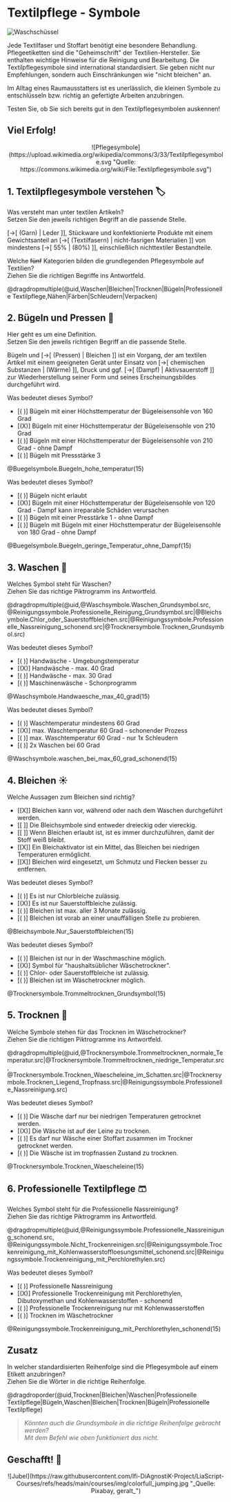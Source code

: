<!--

author:   Hilke Domsch
email:    hilke.domsch@gkz-ev.de
version:  0.0.2
language: de
narrator: Deutsch Female

edit: true
date: 2025-09-08

icon: https://raw.githubusercontent.com/Ifi-DiAgnostiK-Project/LiaScript-Courses/refs/heads/main/img/Logo_234px.png
logo: https://upload.wikimedia.org/wikipedia/commons/3/33/Textilpflegesymbole.svgBundesarchiv_Bild_183-41030-0002%2C_Sichtwerbung_f%C3%BCr_Arbeits-_und_Gesundheitsschutzes.jpg

comment:  Kurs mit den Piktogrammen zur Textilpflege für Raumausstatter.

title: Raumausstatter - Textilpflegesymbole

link: https://raw.githubusercontent.com/Ifi-DiAgnostiK-Project/LiaScript-Courses/refs/heads/main/courses/style.css

import: https://raw.githubusercontent.com/Ifi-DiAgnostiK-Project/LiaScript_DragAndDrop_Template/refs/heads/main/README.md
        https://raw.githubusercontent.com/Ifi-DiAgnostiK-Project/Piktogramme/refs/heads/main/makros.md
        https://raw.githubusercontent.com/Ifi-DiAgnostiK-Project/Textilpflegesymbole/refs/heads/main/makros.md
        https://raw.githubusercontent.com/Ifi-DiAgnostiK-Project/LiaScript_ImageQuiz/refs/heads/main/README.md
        https://raw.githubusercontent.com/Ifi-DiAgnostiK-Project/Bildersammlung/refs/heads/main/makros.md


tags: [ Textilpflege, Bügeln, Waschen, Bleichen, Trocknen, Raumausstatter]

-->

# Textilpflege - Symbole 

![Waschschüssel](img/wash.png)<!-- style="max-width: 100px; width: 100%;" -->

Jede Textilfaser und Stoffart benötigt eine besondere Behandlung. Pflegeetiketten sind die "Geheimschrift" der Textilien-Hersteller. Sie enthalten wichtige Hinweise für die Reinigung und Bearbeitung. Die Textilpflegesymbole sind international standardisiert. Sie geben nicht nur Empfehlungen, sondern auch Einschränkungen wie "nicht bleichen" an. 

Im Alltag eines Raumausstatters ist es unerlässlich, die kleinen Symbole zu entschlüsseln bzw. richtig an gefertigte Arbeiten anzubringen.

Testen Sie, ob Sie sich bereits gut in den Textilpflegesymbolen auskennen!

<!--class="highlight"-->
Viel Erfolg!
------------

<center>
![Pflegesymbole](https://upload.wikimedia.org/wikipedia/commons/3/33/Textilpflegesymbole.svg "Quelle: https://commons.wikimedia.org/wiki/File:Textilpflegesymbole.svg")<!-- style="max-width: 500px; width: 100%" -->
</center>


## 1. Textilpflegesymbole verstehen 🏷

<section class="flex-container border">
<div class="flex-child">

<!-- class="highlight" -->
Was versteht man unter textilen Artikeln?\
Setzen Sie den jeweils richtigen Begriff an die passende Stelle.

[->[  (Garn) | Leder ]], Stückware und konfektionierte Produkte mit einem Gewichtsanteil an [->[ (Textilfasern) | nicht-fasrigen Materialien ]] von mindestens [->[  55% | (80%)  ]], einschließlich nichttextiler Bestandteile.  

</div>
</section>


<!-- class="highlight" -->
Welche ~~fünf~~ Kategorien bilden die grundlegenden Pflegesymbole auf Textilien?\
Ziehen Sie die richtigen Begriffe ins Antwortfeld.

<!-- data-randomize -->
@dragdropmultiple(@uid,Waschen|Bleichen|Trocknen|Bügeln|Professionelle Textilpflege,Nähen|Färben|Schleudern|Verpacken)



## 2. Bügeln und Pressen 🔳 

<section class="flex-container border">
<div class="flex-child">

<!-- class="highlight" -->
Hier geht es um eine Definition.\
Setzen Sie den jeweils richtigen Begriff an die passende Stelle.

Bügeln und [->[  (Pressen) | Bleichen ]] ist ein Vorgang, der am textilen Artikel mit einem geeigneten Gerät unter Einsatz von [->[  chemischen Substanzen | (Wärme)  ]], Druck und ggf.  [->[ (Dampf) | Aktivsauerstoff ]] zur Wiederherstellung seiner Form und seines Erscheinungsbildes durchgeführt wird.

</div>
</section>


<section class="flex-container border">
<div class="flex-child">

<!-- class="highlight" -->
Was bedeutet dieses Symbol?

<!-- data-randomize -->
- [( )] Bügeln mit einer Höchsttemperatur der Bügeleisensohle von 160 Grad
- [(X)] Bügeln mit einer Höchsttemperatur der Bügeleisensohle von 210 Grad
- [( )] Bügeln mit einer Höchsttemperatur der Bügeleisensohle von 210 Grad - ohne Dampf
- [( )] Bügeln mit Pressstärke 3

</div>
<div class="flex-child-2 center">
@Buegelsymbole.Buegeln_hohe_temperatur(15)
</div>
</section>

<section class="flex-container border">
<div class="flex-child">

<!-- class="highlight" -->
Was bedeutet dieses Symbol?

<!-- data-randomize -->
- [( )] Bügeln nicht erlaubt
- [(X)] Bügeln mit einer Höchsttemperatur der Bügeleisensohle von 120 Grad - Dampf kann irreparable Schäden verursachen
- [( )] Bügeln mit einer Presstärke 1 - ohne Dampf
- [( )] Bügeln mit Bügeln mit einer Höchsttemperatur der Bügeleisensohle von 180 Grad - ohne Dampf

</div>
<div class="flex-child-2 center">
@Buegelsymbole.Buegeln_geringe_Temperatur_ohne_Dampf(15)
</div>
</section>

## 3. Waschen 🥼

<!-- class="highlight" -->
Welches Symbol steht für Waschen?\
Ziehen Sie das richtige Piktrogramm ins Antwortfeld.

<!-- data-randomize -->
@dragdropmultiple(@uid,@Waschsymbole.Waschen_Grundsymbol.src, @Reinigungssymbole.Professionelle_Reinigung_Grundsymbol.src|@Bleichsymbole.Chlor_oder_Sauerstoffbleichen.src|@Reinigungssymbole.Professionelle_Nassreinigung_schonend.src|@Trocknersymbole.Trocknen_Grundsymbol.src)

<section class="flex-container border">
<div class="flex-child">


<!-- class="highlight" -->
Was bedeutet dieses Symbol?

<!-- data-randomize -->
- [( )] Handwäsche - Umgebungstemperatur
- [(X)] Handwäsche - max. 40 Grad
- [( )] Handwäsche - max. 30 Grad
- [( )] Maschinenwäsche - Schonprogramm

</div>
<div class="flex-child-2 center">
@Waschsymbole.Handwaesche_max_40_grad(15)
</div>
</section>


<section class="flex-container border">
<div class="flex-child">

<!-- class="highlight" -->
Was bedeutet dieses Symbol?

<!-- data-randomize -->
- [( )] Waschtemperatur mindestens 60 Grad
- [(X)] max. Waschtemperatur 60 Grad - schonender Prozess
- [( )] max. Waschtemperatur 60 Grad - nur 1x Schleudern
- [( )] 2x Waschen bei 60 Grad

</div>
<div class="flex-child-2 center">
@Waschsymbole.waschen_bei_max_60_grad_schonend(15)
</div>
</section>

## 4. Bleichen ☀

<section class="flex-container border">
<div class="flex-child">

<!-- class="highlight" -->
Welche Aussagen zum Bleichen sind richtig?

<!-- data-randomize -->
- [[X]] Bleichen kann vor, während oder nach dem Waschen durchgeführt werden.
- [[ ]] Die Bleichsymbole sind entweder dreieckig oder viereckig.
- [[ ]] Wenn Bleichen erlaubt ist, ist es immer durchzuführen, damit der Stoff weiß bleibt.
- [[X]] Ein Bleichaktivator ist ein Mittel, das Bleichen bei niedrigen Temperaturen ermöglicht.
- [[X]] Bleichen wird eingesetzt, um Schmutz und Flecken besser zu entfernen.


</div>
</section>

<section class="flex-container border">
<div class="flex-child">

<!-- class="highlight" -->
Was bedeutet dieses Symbol?

<!-- data-randomize -->
- [( )] Es ist nur Chlorbleiche zulässig.
- [(X)] Es ist nur Sauerstoffbleiche zulässig.
- [( )] Bleichen ist max. aller 3 Monate zulässig.
- [( )] Bleichen ist vorab an einer unauffälligen Stelle zu probieren.

</div>
<div class="flex-child-2 center">
@Bleichsymbole.Nur_Sauerstoffbleichen(15)
</div>
</section>

<section class="flex-container border">
<div class="flex-child">

<!-- class="highlight" -->
Was bedeutet dieses Symbol?

<!-- data-randomize -->
- [( )] Bleichen ist nur in der Waschmaschine möglich.
- [(X)] Symbol für "haushaltsüblicher Wäschetrockner".
- [( )] Chlor- oder Sauerstoffbleiche ist zulässig.
- [( )] Bleichen ist im Wäschetrockner möglich.

</div>
<div class="flex-child-2 center">
@Trocknersymbole.Trommeltrocknen_Grundsymbol(15)
</div>
</section>

## 5. Trocknen 👗

<!-- class="highlight" -->
Welche Symbole stehen für das Trocknen im Wäschetrockner?\
Ziehen Sie die richtigen Piktrogramme ins Antwortfeld.

<!-- data-randomize -->
@dragdropmultiple(@uid,@Trocknersymbole.Trommeltrocknen_normale_Temperatur.src|@Trocknersymbole.Trommeltrocknen_niedrige_Temperatur.src, @Trocknersymbole.Trocknen_Waescheleine_im_Schatten.src|@Trocknersymbole.Trocknen_Liegend_Tropfnass.src|@Reinigungssymbole.Professionelle_Nassreinigung.src)


<section class="flex-container border">
<div class="flex-child">


<!-- class="highlight" -->
Was bedeutet dieses Symbol?

<!-- data-randomize -->
- [( )] Die Wäsche darf nur bei niedrigen Temperaturen getrocknet werden.
- [(X)] Die Wäsche ist auf der Leine zu trocknen.
- [( )] Es darf nur Wäsche einer Stoffart zusammen im Trockner getrocknet werden. 
- [( )] Die Wäsche ist im tropfnassen Zustand zu trocknen.

</div>
<div class="flex-child-2 center">
@Trocknersymbole.Trocknen_Waescheleine(15)
</div>
</section>

## 6. Professionelle Textilpflege 🩳

<!-- class="highlight" -->
Welches Symbol steht für die Professionelle Nassreinigung?\
Ziehen Sie das richtige Piktrogramm ins Antwortfeld.

<!-- data-randomize -->
@dragdropmultiple(@uid,@Reinigungssymbole.Professionelle_Nassreinigung_schonend.src, @Reinigungssymbole.Nicht_Trockenreinigen.src|@Reinigungssymbole.Trockenreinigung_mit_Kohlenwasserstoffloesungsmittel_schonend.src|@Reinigungssymbole.Trockenreinigung_mit_Perchlorethylen.src)


<section class="flex-container border">
<div class="flex-child">


<!-- class="highlight" -->
Was bedeutet dieses Symbol?

<!-- data-randomize -->
- [( )] Professionelle Nassreinigung 
- [(X)] Professionelle Trockenreinigung mit Perchlorethylen, Dibutoxymethan und Kohlenwasserstoffen - schonend
- [( )] Professionelle Trockenreinigung nur mit Kohlenwasserstoffen
- [( )] Trocknen im Wäschetrockner

</div>
<div class="flex-child-2 center">
@Reinigungssymbole.Trockenreinigung_mit_Perchlorethylen_schonend(15)
</div>
</section>



## Zusatz

<section class="flex-container border">
<div class="flex-child">

<!-- class="highlight" -->
In welcher standardisierten Reihenfolge sind die Pflegesymbole auf einem Etikett anzubringen?\
Ziehen Sie die Wörter in die richtige Reihenfolge.

@dragdroporder(@uid,Trocknen|Bleichen|Waschen|Professionelle Textilpflege|Bügeln,Waschen|Bleichen|Trocknen|Bügeln|Professionelle Textilpflege)

>_Könnten auch die Grundsymbole in die richtige Reihenfolge gebracht werden?\
Mit dem Befehl wie oben funktioniert das nicht._

</div>
</section>

## Geschafft! 🙌


<center>
![Jubel](https://raw.githubusercontent.com/Ifi-DiAgnostiK-Project/LiaScript-Courses/refs/heads/main/courses/img/colorfull_jumping.jpg "_Quelle: Pixabay, geralt_")
</center>













